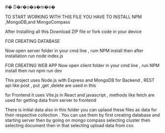 #� D�r�o�a�m�e�

TO START WORKING WITH THIS FILE YOU HAVE TO INSTALL NPM ,MongoDB,and  MongoCompass 

After Installing all this Download ZIP file or fork code in your device 

FOR CREATING DATABASE

Now open server folder in your cmd line , rum NPM install 
then after installation run node index.js

FOR CREATING WEB APP
Now open client folder in your cmd line , run NPM install 
then run npm run dev

This project uses Node.js with Express and MongoDB for Backend , REST api like post , put ,get ,delete are used in this 

for Frontend it uses Vite.js in React and javascript , methods like fetch are used for getting data from server to frontend

There is initial data also in this folder you can uplaod these files as data for their respective collection . You can use them by first creating database and starting server then by going on mongo compass selecting cluster then selecting document then in that selecting upload data from csv.
